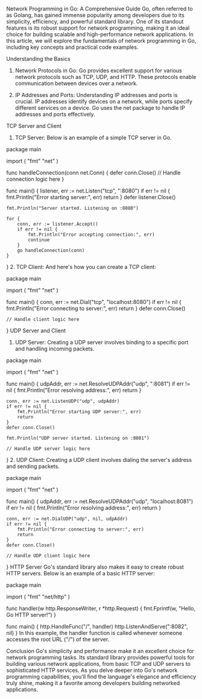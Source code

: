 Network Programming in Go: A Comprehensive Guide
Go, often referred to as Golang, has gained immense popularity among developers due to its simplicity, efficiency, and powerful standard library. One of its standout features is its robust support for network programming, making it an ideal choice for building scalable and high-performance network applications. In this article, we will explore the fundamentals of network programming in Go, including key concepts and practical code examples.

Understanding the Basics
1. Network Protocols in Go:
Go provides excellent support for various network protocols such as TCP, UDP, and HTTP. These protocols enable communication between devices over a network.

2. IP Addresses and Ports:
Understanding IP addresses and ports is crucial. IP addresses identify devices on a network, while ports specify different services on a device. Go uses the net package to handle IP addresses and ports effectively.

TCP Server and Client
1. TCP Server:
Below is an example of a simple TCP server in Go.


package main

import (
	"fmt"
	"net"
)

func handleConnection(conn net.Conn) {
	defer conn.Close()
	// Handle connection logic here
}

func main() {
	listener, err := net.Listen("tcp", ":8080")
	if err != nil {
		fmt.Println("Error starting server:", err)
		return
	}
	defer listener.Close()

	fmt.Println("Server started. Listening on :8080")

	for {
		conn, err := listener.Accept()
		if err != nil {
			fmt.Println("Error accepting connection:", err)
			continue
		}
		go handleConnection(conn)
	}
}
2. TCP Client:
And here's how you can create a TCP client:


package main

import (
	"fmt"
	"net"
)

func main() {
	conn, err := net.Dial("tcp", "localhost:8080")
	if err != nil {
		fmt.Println("Error connecting to server:", err)
		return
	}
	defer conn.Close()

	// Handle client logic here
}
UDP Server and Client
1. UDP Server:
Creating a UDP server involves binding to a specific port and handling incoming packets.


package main

import (
	"fmt"
	"net"
)

func main() {
	udpAddr, err := net.ResolveUDPAddr("udp", ":8081")
	if err != nil {
		fmt.Println("Error resolving address:", err)
		return
	}

	conn, err := net.ListenUDP("udp", udpAddr)
	if err != nil {
		fmt.Println("Error starting UDP server:", err)
		return
	}
	defer conn.Close()

	fmt.Println("UDP server started. Listening on :8081")

	// Handle UDP server logic here
}
2. UDP Client:
Creating a UDP client involves dialing the server's address and sending packets.


package main

import (
	"fmt"
	"net"
)

func main() {
	udpAddr, err := net.ResolveUDPAddr("udp", "localhost:8081")
	if err != nil {
		fmt.Println("Error resolving address:", err)
		return
	}

	conn, err := net.DialUDP("udp", nil, udpAddr)
	if err != nil {
		fmt.Println("Error connecting to server:", err)
		return
	}
	defer conn.Close()

	// Handle UDP client logic here
}
HTTP Server
Go's standard library also makes it easy to create robust HTTP servers. Below is an example of a basic HTTP server:


package main

import (
	"fmt"
	"net/http"
)

func handler(w http.ResponseWriter, r *http.Request) {
	fmt.Fprintf(w, "Hello, Go HTTP server!")
}

func main() {
	http.HandleFunc("/", handler)
	http.ListenAndServe(":8082", nil)
}
In this example, the handler function is called whenever someone accesses the root URL ("/") of the server.

Conclusion
Go's simplicity and performance make it an excellent choice for network programming tasks. Its standard library provides powerful tools for building various network applications, from basic TCP and UDP servers to sophisticated HTTP services. As you delve deeper into Go's network programming capabilities, you'll find the language's elegance and efficiency truly shine, making it a favorite among developers building networked applications.